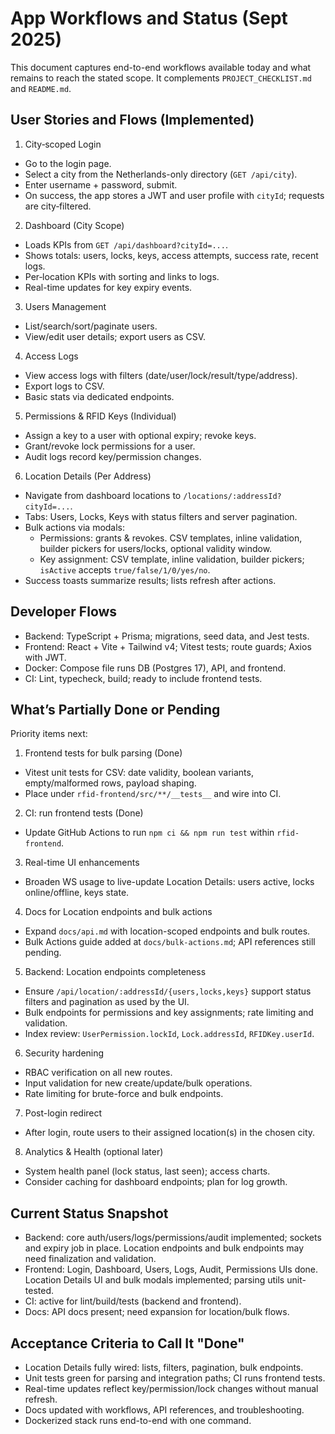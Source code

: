 # App Workflows and Status (Sept 2025)

This document captures end-to-end workflows available today and what remains to reach the stated scope. It complements `PROJECT_CHECKLIST.md` and `README.md`.

## User Stories and Flows (Implemented)

1. City‑scoped Login

- Go to the login page.
- Select a city from the Netherlands-only directory (`GET /api/city`).
- Enter username + password, submit.
- On success, the app stores a JWT and user profile with `cityId`; requests are city‑filtered.

2. Dashboard (City Scope)

- Loads KPIs from `GET /api/dashboard?cityId=...`.
- Shows totals: users, locks, keys, access attempts, success rate, recent logs.
- Per‑location KPIs with sorting and links to logs.
- Real-time updates for key expiry events.

3. Users Management

- List/search/sort/paginate users.
- View/edit user details; export users as CSV.

4. Access Logs

- View access logs with filters (date/user/lock/result/type/address).
- Export logs to CSV.
- Basic stats via dedicated endpoints.

5. Permissions & RFID Keys (Individual)

- Assign a key to a user with optional expiry; revoke keys.
- Grant/revoke lock permissions for a user.
- Audit logs record key/permission changes.

6. Location Details (Per Address)

- Navigate from dashboard locations to `/locations/:addressId?cityId=...`.
- Tabs: Users, Locks, Keys with status filters and server pagination.
- Bulk actions via modals:
  - Permissions: grants & revokes. CSV templates, inline validation, builder pickers for users/locks, optional validity window.
  - Key assignment: CSV template, inline validation, builder pickers; `isActive` accepts `true/false/1/0/yes/no`.
- Success toasts summarize results; lists refresh after actions.

## Developer Flows

- Backend: TypeScript + Prisma; migrations, seed data, and Jest tests.
- Frontend: React + Vite + Tailwind v4; Vitest tests; route guards; Axios with JWT.
- Docker: Compose file runs DB (Postgres 17), API, and frontend.
- CI: Lint, typecheck, build; ready to include frontend tests.

## What’s Partially Done or Pending

Priority items next:

1. Frontend tests for bulk parsing (Done)

- Vitest unit tests for CSV: date validity, boolean variants, empty/malformed rows, payload shaping.
- Place under `rfid-frontend/src/**/__tests__` and wire into CI.

2. CI: run frontend tests (Done)

- Update GitHub Actions to run `npm ci && npm run test` within `rfid-frontend`.

3. Real-time UI enhancements

- Broaden WS usage to live-update Location Details: users active, locks online/offline, keys state.

4. Docs for Location endpoints and bulk actions

- Expand `docs/api.md` with location-scoped endpoints and bulk routes.
- Bulk Actions guide added at `docs/bulk-actions.md`; API references still pending.

5. Backend: Location endpoints completeness

- Ensure `/api/location/:addressId/{users,locks,keys}` support status filters and pagination as used by the UI.
- Bulk endpoints for permissions and key assignments; rate limiting and validation.
- Index review: `UserPermission.lockId`, `Lock.addressId`, `RFIDKey.userId`.

6. Security hardening

- RBAC verification on all new routes.
- Input validation for new create/update/bulk operations.
- Rate limiting for brute-force and bulk endpoints.

7. Post-login redirect

- After login, route users to their assigned location(s) in the chosen city.

8. Analytics & Health (optional later)

- System health panel (lock status, last seen); access charts.
- Consider caching for dashboard endpoints; plan for log growth.

## Current Status Snapshot

- Backend: core auth/users/logs/permissions/audit implemented; sockets and expiry job in place. Location endpoints and bulk endpoints may need finalization and validation.
- Frontend: Login, Dashboard, Users, Logs, Audit, Permissions UIs done. Location Details UI and bulk modals implemented; parsing utils unit-tested.
- CI: active for lint/build/tests (backend and frontend).
- Docs: API docs present; need expansion for location/bulk flows.

## Acceptance Criteria to Call It "Done"

- Location Details fully wired: lists, filters, pagination, bulk endpoints.
- Unit tests green for parsing and integration paths; CI runs frontend tests.
- Real-time updates reflect key/permission/lock changes without manual refresh.
- Docs updated with workflows, API references, and troubleshooting.
- Dockerized stack runs end-to-end with one command.
